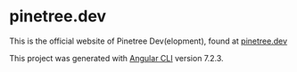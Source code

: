 # pinetree.dev

This is the official website of Pinetree Dev(elopment), found at [pinetree.dev](https://pinetree.dev)

This project was generated with [Angular CLI](https://github.com/angular/angular-cli) version 7.2.3.
